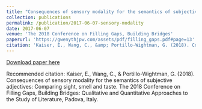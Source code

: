 ```yaml
---
title: "Consequences of sensory modality for the semantics of subjective adjectives: Comparing sight, smell and taste"
collection: publications
permalink: /publication/2017-06-07-sensory-modality
date: 2017-06-07
venue: 'The 2018 Conference on Filling Gaps, Building Bridges'
paperurl: 'https://gwenythjpw.com/assets/pdf/filling_gaps.pdf#page=13'
citation: 'Kaiser, E., Wang, C., &amp; Portillo-Wightman, G. (2018). Consequences of sensory modality for the semantics of subjective adjectives: Comparing sight, smell and taste. The 2018 Conference on Filling Gaps, Building Bridges: Qualitative and Quantitative Approaches to the Study of Literature, Padova, Italy.'
---
```


<a href='https://gwenythjpw.com/assets/pdf/filling_gaps.pdf#page=13'>Download paper here</a>

Recommended citation: Kaiser, E., Wang, C., & Portillo-Wightman, G. (2018). Consequences of sensory modality for the semantics of subjective adjectives: Comparing sight, smell and taste. The 2018 Conference on Filling Gaps, Building Bridges: Qualitative and Quantitative Approaches to the Study of Literature, Padova, Italy.